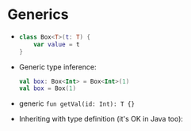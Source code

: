 # Generics

- ```kotlin
  class Box<T>(t: T) {
      var value = t
  }
  ```

- Generic type inference:
  
  ```kotlin
  val box: Box<Int> = Box<Int>(1)
  val box = Box(1)
  ```

- generic `fun getVal(id: Int): T {}`

- Inheriting with type definition (it's OK in Java too):
  
  ```kotlin
  
  ```
  
  
  
  
